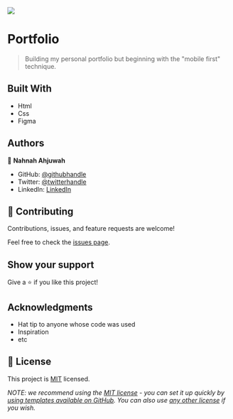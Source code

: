 ![](https://img.shields.io/badge/Microverse-blueviolet)

# Portfolio

> Building my personal portfolio but beginning with the "mobile first" technique.

## Built With

- Html
- Css
- Figma 




## Authors

👤 **Nahnah Ahjuwah**

- GitHub: [@githubhandle](https://github.com/NahnahAJ)
- Twitter: [@twitterhandle](https://twitter.com/NahnahAhjuwah)
- LinkedIn: [LinkedIn](https://www.linkedin.com/in/felicia-awuah-0674a7152/)


## 🤝 Contributing

Contributions, issues, and feature requests are welcome!

Feel free to check the [issues page](../../issues/).

## Show your support

Give a ⭐️ if you like this project!

## Acknowledgments

- Hat tip to anyone whose code was used
- Inspiration
- etc

## 📝 License

This project is [MIT](./LICENSE) licensed.

_NOTE: we recommend using the [MIT license](https://choosealicense.com/licenses/mit/) - you can set it up quickly by [using templates available on GitHub](https://docs.github.com/en/communities/setting-up-your-project-for-healthy-contributions/adding-a-license-to-a-repository). You can also use [any other license](https://choosealicense.com/licenses/) if you wish._
